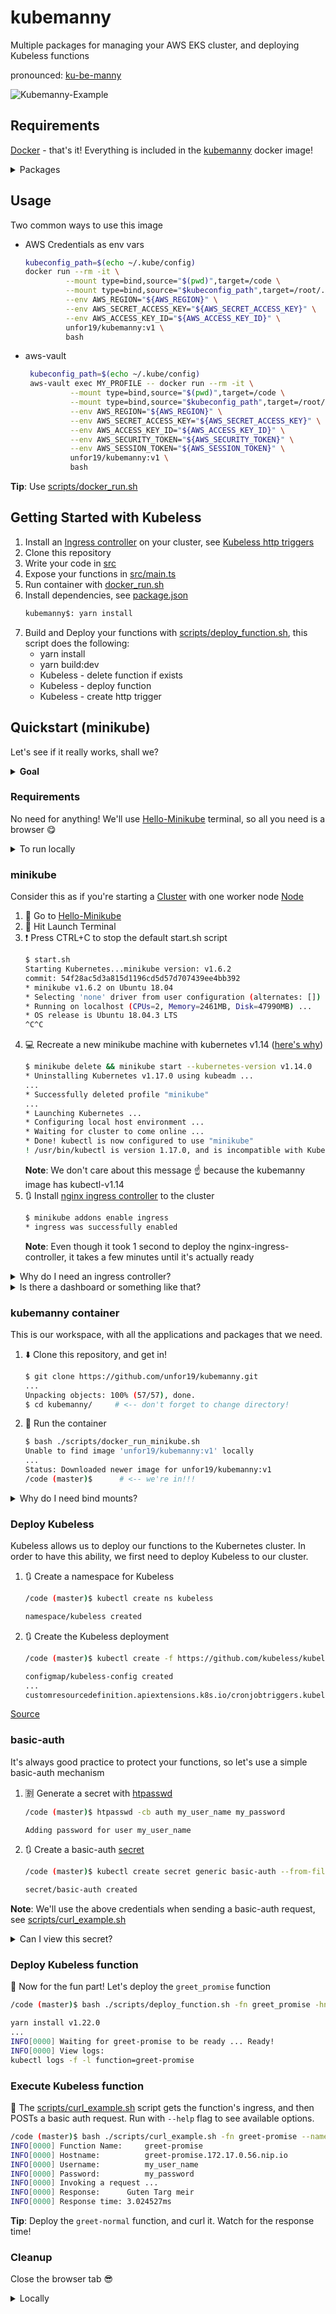 # kubemanny

Multiple packages for managing your AWS EKS cluster, and deploying Kubeless functions

pronounced: [ku-be-manny](https://translate.google.com/#view=home&op=translate&sl=en&tl=en&text=ku-be-manny)

![Kubemanny-Example](https://s5.gifyu.com/images/kubemanny-example.gif)

## Requirements

[Docker](https://docs.docker.com/install/) - that's it! Everything is included in the [kubemanny](https://hub.docker.com/r/unfor19/kubemanny) docker image!

<details><summary>Packages
</summary>
    
<table>
  <tr>
    <th>Package</th>
    <th>Version</th>
  </tr>
  <tr>
    <td>bash</td>
    <td>5.0.11</td>
  </tr>
  <tr>
    <td>git</td>
    <td>2.24.1</td>
  </tr>
  <tr>
    <td>kubeless</td>
    <td>1.0.6-dirty</td>
  </tr>
  <tr>
    <td>NodeJS</td>
    <td>12.16.1</td>
  </tr>
  <tr>
    <td>yarn</td>
    <td>1.22.0</td>
  </tr>
  <tr>
    <td>Python</td>
    <td>3.8.1</td>
  </tr>
  <tr>
    <td>pip</td>
    <td>20.0.2</td>
  </tr>
  <tr>
    <td>kubectl</td>
    <td>1.14.7-eks-1861c5</td>
  </tr>
  <tr>
    <td>eksctl</td>
    <td>GitTag: 0.13.0</td>
  </tr>
  <tr>
    <td>helm</td>
    <td>3.1.1</td>
  </tr>
  <tr>
    <td>terraform</td>
    <td>0.12.21</td>
  </tr>
  <tr>
    <td>aws-cli</td>
    <td>1.18.10</td>
  </tr>
  <tr>
    <td>chamber</td>
    <td>2.7.5</td>
  </tr>
  <tr>
    <td>apache2-utils</td>
    <td>2.4.27-r1</td>
  </tr>
</table>

</details>

## Usage

Two common ways to use this image

-   AWS Credentials as env vars

    ```bash
    kubeconfig_path=$(echo ~/.kube/config)
    docker run --rm -it \
             --mount type=bind,source="$(pwd)",target=/code \
             --mount type=bind,source="$kubeconfig_path",target=/root/.kube/config,readonly \
             --env AWS_REGION="${AWS_REGION}" \
             --env AWS_SECRET_ACCESS_KEY="${AWS_SECRET_ACCESS_KEY}" \
             --env AWS_ACCESS_KEY_ID="${AWS_ACCESS_KEY_ID}" \
             unfor19/kubemanny:v1 \
             bash
    ```

-   aws-vault
    ```bash
     kubeconfig_path=$(echo ~/.kube/config)
     aws-vault exec MY_PROFILE -- docker run --rm -it \
              --mount type=bind,source="$(pwd)",target=/code \
              --mount type=bind,source="$kubeconfig_path",target=/root/.kube/config,readonly \
              --env AWS_REGION="${AWS_REGION}" \
              --env AWS_SECRET_ACCESS_KEY="${AWS_SECRET_ACCESS_KEY}" \
              --env AWS_ACCESS_KEY_ID="${AWS_ACCESS_KEY_ID}" \
              --env AWS_SECURITY_TOKEN="${AWS_SECURITY_TOKEN}" \
              --env AWS_SESSION_TOKEN="${AWS_SESSION_TOKEN}" \
              unfor19/kubemanny:v1 \
              bash
    ```

**Tip**: Use [scripts/docker_run.sh](./scripts/docker_run.sh)

## Getting Started with Kubeless

1. Install an [Ingress controller](https://kubernetes.io/docs/concepts/services-networking/ingress-controllers/) on your cluster, see [Kubeless http triggers](https://kubeless.io/docs/http-triggers/)
1. Clone this repository
1. Write your code in [src](./src)
1. Expose your functions in [src/main.ts](./src/main.ts)
1. Run container with [docker_run.sh](./docker_run.sh)
1. Install dependencies, see [package.json](./package.json)
    ```bash
    kubemanny$: yarn install
    ```
1. Build and Deploy your functions with [scripts/deploy_function.sh](./scripts/deploy_function.sh), this script does the following:
    - yarn install
    - yarn build:dev
    - Kubeless - delete function if exists
    - Kubeless - deploy function
    - Kubeless - create http trigger

## Quickstart (minikube)

Let's see if it really works, shall we?

<details><summary><b>Goal</b>
</summary>

I've created three functions: `greet_normal`, `greet_promise` and `greet_async`, see [src/controller.ts](./src/controller.ts)

In this example, we'll deploy `greet_promise`, a function which replies after 3 seconds with a random greeting message.

</details>

### Requirements

No need for anything! We'll use [Hello-Minikube](https://kubernetes.io/docs/tutorials/hello-minikube/#create-a-minikube-cluster) terminal, so all you need is a browser :yum:

<details><summary>To run locally
</summary>

1. [Docker](https://docs.docker.com/install/)
1. [VirtualBox](https://www.virtualbox.org/wiki/Downloads)
1. [minikube](https://kubernetes.io/docs/tasks/tools/install-minikube/)
1. Clone this repository

```bash
kubemanny$ minikube start -p kubemanny-cluster --kubernetes-version v1.14.0 --vm-driver=virtualbox --memory 3072mb --disk-size 10240mb

kubemanny$ minikube addons enable ingress -p kubemanny-cluster
```

</details>

### minikube

Consider this as if you're starting a [Cluster](https://kubernetes.io/docs/reference/glossary/?all=true#term-cluster) with one worker node [Node](https://kubernetes.io/docs/concepts/architecture/nodes/)

1. :walking: Go to [Hello-Minikube](https://kubernetes.io/docs/tutorials/hello-minikube/#create-a-minikube-cluster)
1. :punch: Hit Launch Terminal
1. :heavy_exclamation_mark: Press CTRL+C to stop the default start.sh script
    ```bash
    $ start.sh
    Starting Kubernetes...minikube version: v1.6.2
    commit: 54f28ac5d3a815d1196cd5d57d707439ee4bb392
    * minikube v1.6.2 on Ubuntu 18.04
    * Selecting 'none' driver from user configuration (alternates: [])
    * Running on localhost (CPUs=2, Memory=2461MB, Disk=47990MB) ...
    * OS release is Ubuntu 18.04.3 LTS
    ^C^C
    ```
1. :computer: Recreate a new minikube machine with kubernetes v1.14 ([here's why](https://docs.aws.amazon.com/eks/latest/userguide/update-cluster.html))
    ```bash
    $ minikube delete && minikube start --kubernetes-version v1.14.0
    * Uninstalling Kubernetes v1.17.0 using kubeadm ...
    ...
    * Successfully deleted profile "minikube"
    ...
    * Launching Kubernetes ...
    * Configuring local host environment ...
    * Waiting for cluster to come online ...
    * Done! kubectl is now configured to use "minikube"
    ! /usr/bin/kubectl is version 1.17.0, and is incompatible with Kubernetes 1.14.0. You will need to update /usr/bin/kubectl or use 'minikube kubectl' to connect with this cluster
    ```
    **Note**: We don't care about this message :point_up: because the kubemanny image has kubectl-v1.14
1. :arrows_clockwise: Install [nginx ingress controller](https://kubernetes.github.io/ingress-nginx/how-it-works/) to the cluster
    ```bash
    $ minikube addons enable ingress
    * ingress was successfully enabled
    ```
    **Note**: Even though it took 1 second to deploy the nginx-ingress-controller, it takes a few minutes until it's actually ready

<details><summary>Why do I need an ingress controller?
</summary>

An [ingress controller](https://kubernetes.io/docs/concepts/services-networking/ingress-controllers/) routes traffic from the outside world, to the releavnt [service](https://kubernetes.io/docs/concepts/services-networking/service/#service-resource) in the cluster.

The routing rules are defined with [ingress](https://kubernetes.io/docs/concepts/services-networking/ingress/#what-is-ingress) resources.

Each Kubeless function has an ingress rule, a service and a [deployment](<[deployment](https://kubernetes.io/docs/concepts/workloads/controllers/deployment/#use-case)>).

You guessed it right, the deployment is our actual Kubeless function ([containerized](https://www.docker.com/resources/what-container)).

##### Process

1. The ingress controller routes traffic to the function according to its hostname (or [path > Expose a function](https://kubeless.io/docs/http-triggers/))
1. Kubeless function **ingress** rule contains the name of the service and its port
1. Kubeless function **service** contains the name of the targeted deployment

    </details>

<details><summary>Is there a dashboard or something like that?
</summary>

Yes there is!

```bash
$ minikube dashboard
```

**Tip**: The nginx-ingress-controller is deployed in the `kube-system` [namespace](https://kubernetes.io/docs/concepts/overview/working-with-objects/namespaces/)

</details>

### kubemanny container

This is our workspace, with all the applications and packages that we need.

1. :arrow_down: Clone this repository, and get in!
    ```bash
    $ git clone https://github.com/unfor19/kubemanny.git
    ...
    Unpacking objects: 100% (57/57), done.
    $ cd kubemanny/     # <-- don't forget to change directory!
    ```
1. :whale2: Run the container

    ```bash
    $ bash ./scripts/docker_run_minikube.sh
    Unable to find image 'unfor19/kubemanny:v1' locally
    ...
    Status: Downloaded newer image for unfor19/kubemanny:v1
    /code (master)$      # <-- we're in!!!
    ```

<details><summary>Why do I need bind mounts?
</summary>

The container uses [bind mounts](https://docs.docker.com/storage/bind-mounts/), so each time you add/create/modify/delete a file within the container, or locally on your machine, it is mirrored both on the Docker container and your local machine.

In order for it to work, we are mounting the following directories:

1. `$HOME/.minikube` (readonly)
1. `$HOME/.kube/config` (readonly)
1. Current working directory (readwrite)

**Tip**: Take a look at the [scripts/docker_run_minikube.sh](./scripts/docker_run_minikube.sh) file

</details>

### Deploy Kubeless

Kubeless allows us to deploy our functions to the Kubernetes cluster. In order to have this ability, we first need to deploy Kubeless to our cluster.

1. :arrows_clockwise: Create a namespace for Kubeless

    ```bash
    /code (master)$ kubectl create ns kubeless

    namespace/kubeless created
    ```

1. :arrows_clockwise: Create the Kubeless deployment

    ```bash
    /code (master)$ kubectl create -f https://github.com/kubeless/kubeless/releases/download/v1.0.6/kubeless-v1.0.6.yaml

    configmap/kubeless-config created
    ...
    customresourcedefinition.apiextensions.k8s.io/cronjobtriggers.kubeless.io created
    ```

[Source](https://kubeless.io/docs/quick-start/)

### basic-auth

It's always good practice to protect your functions, so let's use a simple basic-auth mechanism

1. :u5272: Generate a secret with [htpasswd](https://httpd.apache.org/docs/2.4/programs/htpasswd.html)

    ```bash
    /code (master)$ htpasswd -cb auth my_user_name my_password

    Adding password for user my_user_name
    ```

1. :arrows_clockwise: Create a basic-auth [secret](https://kubernetes.io/docs/concepts/configuration/secret/)

    ```bash
    /code (master)$ kubectl create secret generic basic-auth --from-file=auth

    secret/basic-auth created
    ```

**Note**: We'll use the above credentials when sending a basic-auth request, see [scripts/curl_example.sh](./scripts/curl_example.sh)

<details><summary>Can I view this secret?
</summary>

Yes you can! But you'll still need the username and password, when you request to invoke a Kubeless function.

```bash
/code (master)$ echo $(kubectl get secret basic-auth -o=jsonpath='{.data.auth}')
bXlfdXNlcl9uYW1lOiRhcHIxJG5BcjBUbEgvJE1USTBKUlhoaEhlN1R1dm4zSWlYRzEK   # <-- basic-auth secret
```

Let's decode it with base64, and let's view the auth file.

```bash
/code (master)$ echo $(kubectl get secret basic-auth -o=jsonpath='{.data.auth}' | base64 -d)
my_user_name:$apr1$ukcReKFZ$aE./88O0KMWZ2IsqL/xyk.   # <-- decoded

/code (master)$ cat auth
my_user_name:$apr1$ukcReKFZ$aE./88O0KMWZ2IsqL/xyk.   # <-- generated with htpasswd
```

Cool huh? Read more about it here - [htpasswd](https://httpd.apache.org/docs/2.4/programs/htpasswd.html)

**Note**: The file `auth` is ignored in `.gitignore`

</details>

### Deploy Kubeless function

:metal: Now for the fun part! Let's deploy the `greet_promise` function

```bash
/code (master)$ bash ./scripts/deploy_function.sh -fn greet_promise -hn localhost

yarn install v1.22.0
...
INFO[0000] Waiting for greet-promise to be ready ... Ready!
INFO[0000] View logs:
kubectl logs -f -l function=greet-promise
```

### Execute Kubeless function

:crossed_fingers: The [scripts/curl_example.sh](./scripts/curl_example.sh) script gets the function's ingress, and then POSTs a basic auth request. Run with `--help` flag to see available options.

```bash
/code (master)$ bash ./scripts/curl_example.sh -fn greet-promise --name meir
INFO[0000] Function Name:     greet-promise
INFO[0000] Hostname:          greet-promise.172.17.0.56.nip.io
INFO[0000] Username:          my_user_name
INFO[0000] Password:          my_password
INFO[0000] Invoking a request ...
INFO[0000] Response:      Guten Targ meir
INFO[0000] Response time: 3.024527ms
```

**Tip**: Deploy the `greet-normal` function, and curl it. Watch for the response time!

### Cleanup

Close the browser tab :sunglasses:

<details><summary>Locally
</summary>

**IMPORTANT**: make sure you're not in the container, otherwise it won't work

Let's delete the minikube profile that we've created

```bash
/code (master)$ exit
exit
kubemanny$: minikube delete -p kubemanny-cluster
🔥  Deleting "kubemanny-cluster" in virtualbox ...
💔  The "kubemanny-cluster" cluster has been deleted.
🔥  Successfully deleted profile "kubemanny-cluster"
```

</details>
